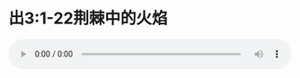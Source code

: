 # 出3:1-22荆棘中的火焰

<audio style="width: 100%;" preload="false" controls controlslist="nodownload"><source src="//cdn.simai.ml/audio/mp3/old/12214.mp3" type="audio/mpeg">Your browser does not support the audio element.</audio>


